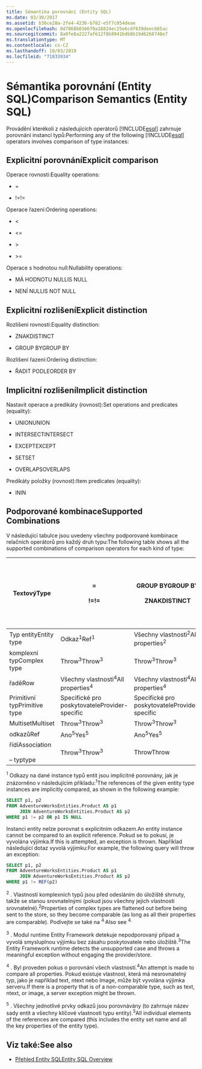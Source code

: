 ```yaml
---
title: Sémantika porovnání (Entity SQL)
ms.date: 03/30/2017
ms.assetid: b36ce28a-2fe4-4236-b782-e5f7c054deae
ms.openlocfilehash: 8d7868b0166f0a18824ec25e6cdf639deec665ac
ms.sourcegitcommit: 8a0fe8a2227af612f8b8941bdb8b19d6268748e7
ms.translationtype: MT
ms.contentlocale: cs-CZ
ms.lasthandoff: 10/03/2019
ms.locfileid: "71833934"
---
```

# <a name="comparison-semantics-entity-sql"></a><span data-ttu-id="df559-102">Sémantika porovnání (Entity SQL)</span><span class="sxs-lookup"><span data-stu-id="df559-102">Comparison Semantics (Entity SQL)</span></span>
<span data-ttu-id="df559-103">Provádění kterékoli z následujících operátorů [!INCLUDE[esql](../../../../../../includes/esql-md.md)] zahrnuje porovnání instancí typů:</span><span class="sxs-lookup"><span data-stu-id="df559-103">Performing any of the following [!INCLUDE[esql](../../../../../../includes/esql-md.md)] operators involves comparison of type instances:</span></span>  
  
## <a name="explicit-comparison"></a><span data-ttu-id="df559-104">Explicitní porovnání</span><span class="sxs-lookup"><span data-stu-id="df559-104">Explicit comparison</span></span>  
 <span data-ttu-id="df559-105">Operace rovnosti:</span><span class="sxs-lookup"><span data-stu-id="df559-105">Equality operations:</span></span>  
  
- =  
  
- <span data-ttu-id="df559-106">!=</span><span class="sxs-lookup"><span data-stu-id="df559-106">!=</span></span>  
  
 <span data-ttu-id="df559-107">Operace řazení:</span><span class="sxs-lookup"><span data-stu-id="df559-107">Ordering operations:</span></span>  
  
- <  
  
- \<=  
  
- \>  
  
- \>=  
  
 <span data-ttu-id="df559-108">Operace s hodnotou null:</span><span class="sxs-lookup"><span data-stu-id="df559-108">Nullability operations:</span></span>  
  
- <span data-ttu-id="df559-109">MÁ HODNOTU NULL</span><span class="sxs-lookup"><span data-stu-id="df559-109">IS NULL</span></span>  
  
- <span data-ttu-id="df559-110">NENÍ NULL</span><span class="sxs-lookup"><span data-stu-id="df559-110">IS NOT NULL</span></span>  
  
## <a name="explicit-distinction"></a><span data-ttu-id="df559-111">Explicitní rozlišení</span><span class="sxs-lookup"><span data-stu-id="df559-111">Explicit distinction</span></span>  
 <span data-ttu-id="df559-112">Rozlišení rovnosti:</span><span class="sxs-lookup"><span data-stu-id="df559-112">Equality distinction:</span></span>  
  
- <span data-ttu-id="df559-113">ZNAK</span><span class="sxs-lookup"><span data-stu-id="df559-113">DISTINCT</span></span>  
  
- <span data-ttu-id="df559-114">GROUP BY</span><span class="sxs-lookup"><span data-stu-id="df559-114">GROUP BY</span></span>  
  
 <span data-ttu-id="df559-115">Rozlišení řazení:</span><span class="sxs-lookup"><span data-stu-id="df559-115">Ordering distinction:</span></span>  
  
- <span data-ttu-id="df559-116">ŘADIT PODLE</span><span class="sxs-lookup"><span data-stu-id="df559-116">ORDER BY</span></span>  
  
## <a name="implicit-distinction"></a><span data-ttu-id="df559-117">Implicitní rozlišení</span><span class="sxs-lookup"><span data-stu-id="df559-117">Implicit distinction</span></span>  
 <span data-ttu-id="df559-118">Nastavit operace a predikáty (rovnost):</span><span class="sxs-lookup"><span data-stu-id="df559-118">Set operations and predicates (equality):</span></span>  
  
- <span data-ttu-id="df559-119">UNION</span><span class="sxs-lookup"><span data-stu-id="df559-119">UNION</span></span>  
  
- <span data-ttu-id="df559-120">INTERSECT</span><span class="sxs-lookup"><span data-stu-id="df559-120">INTERSECT</span></span>  
  
- <span data-ttu-id="df559-121">EXCEPT</span><span class="sxs-lookup"><span data-stu-id="df559-121">EXCEPT</span></span>  
  
- <span data-ttu-id="df559-122">SET</span><span class="sxs-lookup"><span data-stu-id="df559-122">SET</span></span>  
  
- <span data-ttu-id="df559-123">OVERLAPS</span><span class="sxs-lookup"><span data-stu-id="df559-123">OVERLAPS</span></span>  
  
 <span data-ttu-id="df559-124">Predikáty položky (rovnost):</span><span class="sxs-lookup"><span data-stu-id="df559-124">Item predicates (equality):</span></span>  
  
- <span data-ttu-id="df559-125">IN</span><span class="sxs-lookup"><span data-stu-id="df559-125">IN</span></span>  
  
## <a name="supported-combinations"></a><span data-ttu-id="df559-126">Podporované kombinace</span><span class="sxs-lookup"><span data-stu-id="df559-126">Supported Combinations</span></span>  
 <span data-ttu-id="df559-127">V následující tabulce jsou uvedeny všechny podporované kombinace relačních operátorů pro každý druh typu:</span><span class="sxs-lookup"><span data-stu-id="df559-127">The following table shows all the supported combinations of comparison operators for each kind of type:</span></span>  
  
|<span data-ttu-id="df559-128">**Textový**</span><span class="sxs-lookup"><span data-stu-id="df559-128">**Type**</span></span>|**=**<br /><br /> <span data-ttu-id="df559-129">**!=**</span><span class="sxs-lookup"><span data-stu-id="df559-129">**!=**</span></span>|<span data-ttu-id="df559-130">**GROUP BY**</span><span class="sxs-lookup"><span data-stu-id="df559-130">**GROUP BY**</span></span><br /><br /> <span data-ttu-id="df559-131">**ZNAK**</span><span class="sxs-lookup"><span data-stu-id="df559-131">**DISTINCT**</span></span>|<span data-ttu-id="df559-132">**UNION**</span><span class="sxs-lookup"><span data-stu-id="df559-132">**UNION**</span></span><br /><br /> <span data-ttu-id="df559-133">**INTERSECT**</span><span class="sxs-lookup"><span data-stu-id="df559-133">**INTERSECT**</span></span><br /><br /> <span data-ttu-id="df559-134">**EXCEPT**</span><span class="sxs-lookup"><span data-stu-id="df559-134">**EXCEPT**</span></span><br /><br /> <span data-ttu-id="df559-135">**SET**</span><span class="sxs-lookup"><span data-stu-id="df559-135">**SET**</span></span><br /><br /> <span data-ttu-id="df559-136">**OVERLAPS**</span><span class="sxs-lookup"><span data-stu-id="df559-136">**OVERLAPS**</span></span>|<span data-ttu-id="df559-137">**IN**</span><span class="sxs-lookup"><span data-stu-id="df559-137">**IN**</span></span>|<span data-ttu-id="df559-138">**< < =**</span><span class="sxs-lookup"><span data-stu-id="df559-138">**<   <=**</span></span><br /><br /> <span data-ttu-id="df559-139">**> > =**</span><span class="sxs-lookup"><span data-stu-id="df559-139">**>   >=**</span></span>|<span data-ttu-id="df559-140">**ORDER BY**</span><span class="sxs-lookup"><span data-stu-id="df559-140">**ORDER BY**</span></span>|<span data-ttu-id="df559-141">**MÁ HODNOTU NULL**</span><span class="sxs-lookup"><span data-stu-id="df559-141">**IS NULL**</span></span><br /><br /> <span data-ttu-id="df559-142">**NENÍ NULL**</span><span class="sxs-lookup"><span data-stu-id="df559-142">**IS NOT NULL**</span></span>|  
|-|-|-|-|-|-|-|-|  
|<span data-ttu-id="df559-143">Typ entity</span><span class="sxs-lookup"><span data-stu-id="df559-143">Entity type</span></span>|<span data-ttu-id="df559-144">Odkaz<sup>1</sup></span><span class="sxs-lookup"><span data-stu-id="df559-144">Ref<sup>1</sup></span></span>|<span data-ttu-id="df559-145">Všechny vlastnosti<sup>2</sup></span><span class="sxs-lookup"><span data-stu-id="df559-145">All properties<sup>2</sup></span></span>|<span data-ttu-id="df559-146">Všechny vlastnosti<sup>2</sup></span><span class="sxs-lookup"><span data-stu-id="df559-146">All properties<sup>2</sup></span></span>|<span data-ttu-id="df559-147">Všechny vlastnosti<sup>2</sup></span><span class="sxs-lookup"><span data-stu-id="df559-147">All properties<sup>2</sup></span></span>|<span data-ttu-id="df559-148">Throw<sup>3</sup></span><span class="sxs-lookup"><span data-stu-id="df559-148">Throw<sup>3</sup></span></span>|<span data-ttu-id="df559-149">Throw<sup>3</sup></span><span class="sxs-lookup"><span data-stu-id="df559-149">Throw<sup>3</sup></span></span>|<span data-ttu-id="df559-150">Odkaz<sup>1</sup></span><span class="sxs-lookup"><span data-stu-id="df559-150">Ref<sup>1</sup></span></span>|  
|<span data-ttu-id="df559-151">komplexní typ</span><span class="sxs-lookup"><span data-stu-id="df559-151">Complex type</span></span>|<span data-ttu-id="df559-152">Throw<sup>3</sup></span><span class="sxs-lookup"><span data-stu-id="df559-152">Throw<sup>3</sup></span></span>|<span data-ttu-id="df559-153">Throw<sup>3</sup></span><span class="sxs-lookup"><span data-stu-id="df559-153">Throw<sup>3</sup></span></span>|<span data-ttu-id="df559-154">Throw<sup>3</sup></span><span class="sxs-lookup"><span data-stu-id="df559-154">Throw<sup>3</sup></span></span>|<span data-ttu-id="df559-155">Throw<sup>3</sup></span><span class="sxs-lookup"><span data-stu-id="df559-155">Throw<sup>3</sup></span></span>|<span data-ttu-id="df559-156">Throw<sup>3</sup></span><span class="sxs-lookup"><span data-stu-id="df559-156">Throw<sup>3</sup></span></span>|<span data-ttu-id="df559-157">Throw<sup>3</sup></span><span class="sxs-lookup"><span data-stu-id="df559-157">Throw<sup>3</sup></span></span>|<span data-ttu-id="df559-158">Throw<sup>3</sup></span><span class="sxs-lookup"><span data-stu-id="df559-158">Throw<sup>3</sup></span></span>|  
|<span data-ttu-id="df559-159">řadě</span><span class="sxs-lookup"><span data-stu-id="df559-159">Row</span></span>|<span data-ttu-id="df559-160">Všechny vlastnosti<sup>4</sup></span><span class="sxs-lookup"><span data-stu-id="df559-160">All properties<sup>4</sup></span></span>|<span data-ttu-id="df559-161">Všechny vlastnosti<sup>4</sup></span><span class="sxs-lookup"><span data-stu-id="df559-161">All properties<sup>4</sup></span></span>|<span data-ttu-id="df559-162">Všechny vlastnosti<sup>4</sup></span><span class="sxs-lookup"><span data-stu-id="df559-162">All properties<sup>4</sup></span></span>|<span data-ttu-id="df559-163">Throw<sup>3</sup></span><span class="sxs-lookup"><span data-stu-id="df559-163">Throw<sup>3</sup></span></span>|<span data-ttu-id="df559-164">Throw<sup>3</sup></span><span class="sxs-lookup"><span data-stu-id="df559-164">Throw<sup>3</sup></span></span>|<span data-ttu-id="df559-165">Všechny vlastnosti<sup>4</sup></span><span class="sxs-lookup"><span data-stu-id="df559-165">All properties<sup>4</sup></span></span>|<span data-ttu-id="df559-166">Throw<sup>3</sup></span><span class="sxs-lookup"><span data-stu-id="df559-166">Throw<sup>3</sup></span></span>|  
|<span data-ttu-id="df559-167">Primitivní typ</span><span class="sxs-lookup"><span data-stu-id="df559-167">Primitive type</span></span>|<span data-ttu-id="df559-168">Specifické pro poskytovatele</span><span class="sxs-lookup"><span data-stu-id="df559-168">Provider-specific</span></span>|<span data-ttu-id="df559-169">Specifické pro poskytovatele</span><span class="sxs-lookup"><span data-stu-id="df559-169">Provider-specific</span></span>|<span data-ttu-id="df559-170">Specifické pro poskytovatele</span><span class="sxs-lookup"><span data-stu-id="df559-170">Provider-specific</span></span>|<span data-ttu-id="df559-171">Specifické pro poskytovatele</span><span class="sxs-lookup"><span data-stu-id="df559-171">Provider-specific</span></span>|<span data-ttu-id="df559-172">Specifické pro poskytovatele</span><span class="sxs-lookup"><span data-stu-id="df559-172">Provider-specific</span></span>|<span data-ttu-id="df559-173">Specifické pro poskytovatele</span><span class="sxs-lookup"><span data-stu-id="df559-173">Provider-specific</span></span>|<span data-ttu-id="df559-174">Specifické pro poskytovatele</span><span class="sxs-lookup"><span data-stu-id="df559-174">Provider-specific</span></span>|  
|<span data-ttu-id="df559-175">Multiset</span><span class="sxs-lookup"><span data-stu-id="df559-175">Multiset</span></span>|<span data-ttu-id="df559-176">Throw<sup>3</sup></span><span class="sxs-lookup"><span data-stu-id="df559-176">Throw<sup>3</sup></span></span>|<span data-ttu-id="df559-177">Throw<sup>3</sup></span><span class="sxs-lookup"><span data-stu-id="df559-177">Throw<sup>3</sup></span></span>|<span data-ttu-id="df559-178">Throw<sup>3</sup></span><span class="sxs-lookup"><span data-stu-id="df559-178">Throw<sup>3</sup></span></span>|<span data-ttu-id="df559-179">Throw<sup>3</sup></span><span class="sxs-lookup"><span data-stu-id="df559-179">Throw<sup>3</sup></span></span>|<span data-ttu-id="df559-180">Throw<sup>3</sup></span><span class="sxs-lookup"><span data-stu-id="df559-180">Throw<sup>3</sup></span></span>|<span data-ttu-id="df559-181">Throw<sup>3</sup></span><span class="sxs-lookup"><span data-stu-id="df559-181">Throw<sup>3</sup></span></span>|<span data-ttu-id="df559-182">Throw<sup>3</sup></span><span class="sxs-lookup"><span data-stu-id="df559-182">Throw<sup>3</sup></span></span>|  
|<span data-ttu-id="df559-183">odkazů</span><span class="sxs-lookup"><span data-stu-id="df559-183">Ref</span></span>|<span data-ttu-id="df559-184">Ano<sup>5</sup></span><span class="sxs-lookup"><span data-stu-id="df559-184">Yes<sup>5</sup></span></span>|<span data-ttu-id="df559-185">Ano<sup>5</sup></span><span class="sxs-lookup"><span data-stu-id="df559-185">Yes<sup>5</sup></span></span>|<span data-ttu-id="df559-186">Ano<sup>5</sup></span><span class="sxs-lookup"><span data-stu-id="df559-186">Yes<sup>5</sup></span></span>|<span data-ttu-id="df559-187">Ano<sup>5</sup></span><span class="sxs-lookup"><span data-stu-id="df559-187">Yes<sup>5</sup></span></span>|<span data-ttu-id="df559-188">Throw</span><span class="sxs-lookup"><span data-stu-id="df559-188">Throw</span></span>|<span data-ttu-id="df559-189">Throw</span><span class="sxs-lookup"><span data-stu-id="df559-189">Throw</span></span>|<span data-ttu-id="df559-190">Ano<sup>5</sup></span><span class="sxs-lookup"><span data-stu-id="df559-190">Yes<sup>5</sup></span></span>|  
|<span data-ttu-id="df559-191">řídí</span><span class="sxs-lookup"><span data-stu-id="df559-191">Association</span></span><br /><br /> <span data-ttu-id="df559-192">– typ</span><span class="sxs-lookup"><span data-stu-id="df559-192">type</span></span>|<span data-ttu-id="df559-193">Throw<sup>3</sup></span><span class="sxs-lookup"><span data-stu-id="df559-193">Throw<sup>3</sup></span></span>|<span data-ttu-id="df559-194">Throw</span><span class="sxs-lookup"><span data-stu-id="df559-194">Throw</span></span>|<span data-ttu-id="df559-195">Throw</span><span class="sxs-lookup"><span data-stu-id="df559-195">Throw</span></span>|<span data-ttu-id="df559-196">Throw</span><span class="sxs-lookup"><span data-stu-id="df559-196">Throw</span></span>|<span data-ttu-id="df559-197">Throw<sup>3</sup></span><span class="sxs-lookup"><span data-stu-id="df559-197">Throw<sup>3</sup></span></span>|<span data-ttu-id="df559-198">Throw<sup>3</sup></span><span class="sxs-lookup"><span data-stu-id="df559-198">Throw<sup>3</sup></span></span>|<span data-ttu-id="df559-199">Throw<sup>3</sup></span><span class="sxs-lookup"><span data-stu-id="df559-199">Throw<sup>3</sup></span></span>|  
  
 <span data-ttu-id="df559-200"><sup>1</sup> Odkazy na dané instance typů entit jsou implicitně porovnány, jak je znázorněno v následujícím příkladu:</span><span class="sxs-lookup"><span data-stu-id="df559-200"><sup>1</sup>The references of the given entity type instances are implicitly compared, as shown in the following example:</span></span>  
  
```sql  
SELECT p1, p2   
FROM AdventureWorksEntities.Product AS p1   
     JOIN AdventureWorksEntities.Product AS p2   
WHERE p1 != p2 OR p1 IS NULL  
```  
  
 <span data-ttu-id="df559-201">Instanci entity nelze porovnat s explicitním odkazem.</span><span class="sxs-lookup"><span data-stu-id="df559-201">An entity instance cannot be compared to an explicit reference.</span></span> <span data-ttu-id="df559-202">Pokud se to pokusí, je vyvolána výjimka.</span><span class="sxs-lookup"><span data-stu-id="df559-202">If this is attempted, an exception is thrown.</span></span> <span data-ttu-id="df559-203">Například následující dotaz vyvolá výjimku:</span><span class="sxs-lookup"><span data-stu-id="df559-203">For example, the following query will throw an exception:</span></span>  
  
```sql  
SELECT p1, p2   
FROM AdventureWorksEntities.Product AS p1   
     JOIN AdventureWorksEntities.Product AS p2   
WHERE p1 != REF(p2)  
```  
  
 <span data-ttu-id="df559-204"><sup>2</sup> . Vlastnosti komplexních typů jsou před odesláním do úložiště shrnuty, takže se stanou srovnatelnými (pokud jsou všechny jejich vlastnosti srovnatelné).</span><span class="sxs-lookup"><span data-stu-id="df559-204"><sup>2</sup>Properties of complex types are flattened out before being sent to the store, so they become comparable (as long as all their properties are comparable).</span></span> <span data-ttu-id="df559-205">Podívejte se také na <sup>4.</sup></span><span class="sxs-lookup"><span data-stu-id="df559-205">Also see <sup>4.</sup></span></span>  
  
 <span data-ttu-id="df559-206"><sup>3</sup> . Modul runtime Entity Framework detekuje nepodporovaný případ a vyvolá smysluplnou výjimku bez zásahu poskytovatele nebo úložiště.</span><span class="sxs-lookup"><span data-stu-id="df559-206"><sup>3</sup>The Entity Framework runtime detects the unsupported case and throws a meaningful exception without engaging the provider/store.</span></span>  
  
 <span data-ttu-id="df559-207"><sup>4</sup> . Byl proveden pokus o porovnání všech vlastností.</span><span class="sxs-lookup"><span data-stu-id="df559-207"><sup>4</sup>An attempt is made to compare all properties.</span></span> <span data-ttu-id="df559-208">Pokud existuje vlastnost, která má nesrovnatelný typ, jako je například text, ntext nebo Image, může být vyvolána výjimka serveru.</span><span class="sxs-lookup"><span data-stu-id="df559-208">If there is a property that is of a non-comparable type, such as text, ntext, or image, a server exception might be thrown.</span></span>  
  
 <span data-ttu-id="df559-209"><sup>5</sup> . Všechny jednotlivé prvky odkazů jsou porovnávány (to zahrnuje název sady entit a všechny klíčové vlastnosti typu entity).</span><span class="sxs-lookup"><span data-stu-id="df559-209"><sup>5</sup>All individual elements of the references are compared (this includes the entity set name and all the key properties of the entity type).</span></span>  
  
## <a name="see-also"></a><span data-ttu-id="df559-210">Viz také:</span><span class="sxs-lookup"><span data-stu-id="df559-210">See also</span></span>

- [<span data-ttu-id="df559-211">Přehled Entity SQL</span><span class="sxs-lookup"><span data-stu-id="df559-211">Entity SQL Overview</span></span>](entity-sql-overview.md)

